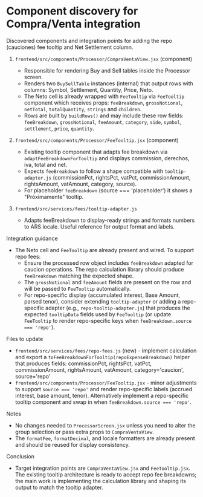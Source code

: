 # Component discovery for Compra/Venta integration

Discovered components and integration points for adding the repo (cauciones) fee tooltip and Net Settlement column.

1) `frontend/src/components/Processor/CompraVentaView.jsx` (component)
   - Responsible for rendering Buy and Sell tables inside the Processor screen.
   - Renders two `BuySellTable` instances (internal) that output rows with columns: Symbol, Settlement, Quantity, Price, Neto.
   - The Neto cell is already wrapped with `FeeTooltip` via `FeeTooltip` component which receives props: `feeBreakdown`, `grossNotional`, `netTotal`, `totalQuantity`, `strings` and `children`.
   - Rows are built by `buildRows()` and may include these row fields: `feeBreakdown`, `grossNotional`, `feeAmount`, `category`, `side`, `symbol`, `settlement`, `price`, `quantity`.

2) `frontend/src/components/Processor/FeeTooltip.jsx` (component)
   - Existing tooltip component that adapts fee breakdown via `adaptFeeBreakdownForTooltip` and displays commission, derechos, iva, total and net.
   - Expects `feeBreakdown` to follow a shape compatible with `tooltip-adapter.js` (commissionPct, rightsPct, vatPct, commissionAmount, rightsAmount, vatAmount, category, source).
   - For placeholder `feeBreakdown` (source === 'placeholder') it shows a "Próximamente" tooltip.

3) `frontend/src/services/fees/tooltip-adapter.js`
   - Adapts feeBreakdown to display-ready strings and formats numbers to ARS locale. Useful reference for output format and labels.

Integration guidance
- The Neto cell and `FeeTooltip` are already present and wired. To support repo fees:
  - Ensure the processed row object includes `feeBreakdown` adapted for caucion operations. The repo calculation library should produce `feeBreakdown` matching the expected shape.
  - The `grossNotional` and `feeAmount` fields are present on the row and will be passed to `FeeTooltip` automatically.
  - For repo-specific display (accumulated interest, Base Amount, parsed tenor), consider extending `tooltip-adapter` or adding a repo-specific adapter (e.g., `repo-tooltip-adapter.js`) that produces the expected `tooltipData` fields used by `FeeTooltip` (or update `FeeTooltip` to render repo-specific keys when `feeBreakdown.source === 'repo'`).

Files to update
- `frontend/src/services/fees/repo-fees.js` (new) - implement calculation and export a `toFeeBreakdownForTooltip(repoExpenseBreakdown)` helper that produces fields: commissionPct, rightsPct, vatPct, commissionAmount, rightsAmount, vatAmount, category='caucion', source='repo'
- `frontend/src/components/Processor/FeeTooltip.jsx` - minor adjustments to support `source === 'repo'` and render repo-specific labels (accrued interest, base amount, tenor). Alternatively implement a repo-specific tooltip component and swap in when `feeBreakdown.source === 'repo'`.

Notes
- No changes needed to `ProcessorScreen.jsx` unless you need to alter the group selection or pass extra props to `CompraVentaView`.
- The `formatFee`, `formatDecimal`, and locale formatters are already present and should be reused for display consistency.

Conclusion
- Target integration points are `CompraVentaView.jsx` and `FeeTooltip.jsx`. The existing tooltip architecture is ready to accept repo fee breakdowns; the main work is implementing the calculation library and shaping its output to match the tooltip adapter.
